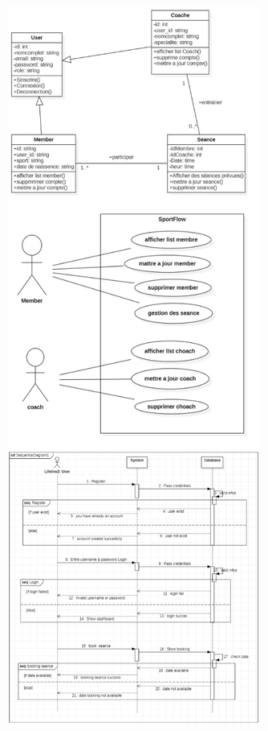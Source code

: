 ![SportFlowClassDiagram.webp](SportFlowClassDiagram.webp)![SportFlowUseCase.webp](SportFlowUseCase.webp)![421324962-2cb39fac-81b3-49b4-8942-a3395e7c438f.png](421324962-2cb39fac-81b3-49b4-8942-a3395e7c438f.png)